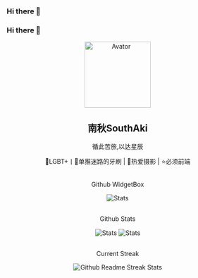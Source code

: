 ### Hi there 👋

<!--
**xieleihan/xieleihan** is a ✨ _special_ ✨ repository because its `README.md` (this file) appears on your GitHub profile.

Here are some ideas to get you started:

- 🔭 I’m currently working on ...
- 🌱 I’m currently learning ...
- 👯 I’m looking to collaborate on ...
- 🤔 I’m looking for help with ...
- 💬 Ask me about ...
- 📫 How to reach me: ...
- 😄 Pronouns: ...
- ⚡ Fun fact: ...
-->

### Hi there 👋

<!--
头像
-->
<p align="center">
 <img width="150px" src="https://avatars.githubusercontent.com/u/57227318?v=4" align="center" alt="Avator" />
 <h2 align="center">
   <a>
     南秋SouthAki
   </a>
 </h2>
 <p align="center"> 循此苦旅,以达星辰 </p>
 <p align="center"> 🌈LGBT+丨💖单推迷路的牙刷 | 🎉热爱摄影 | ⭐必须前端
 </p>
</p>


<!--
Github WidgetBox
-->
<p align="center">
 <h2 align="center">
 </h2>
 <p align="center">
  Github WidgetBox
 </p>
</p>

<p align="center">
 <img src="https://github-widgetbox.vercel.app/api/profile?username=xieleihan&data=followers,repositories,stars,commits" align="center" alt="Stats" />
</p>

<!--
Github Stats
-->
<p align="center">
 <h2 align="center">
 </h2>
 <p align="center">
  Github Stats
 </p>
</p>

<p align="center">
 <img src="https://github-readme-stats.vercel.app/api?username=xieleihan&count_private=true&show_icons=true&line_height=46" align="center" alt="Stats" />
 <img src="https://github-contribution-stats.vercel.app/api/?username=xieleihan" align="center" alt="Stats" />
</p>

<!--
Current Streak
-->
<p align="center">
 <h2 align="center">
 </h2>
 <p align="center">
  Current Streak
 </p>
</p>
<p align="center">
<img src="https://streak-stats.demolab.com/?user=xieleihan" align="center" alt="Github Readme Streak Stats" />
</p>
